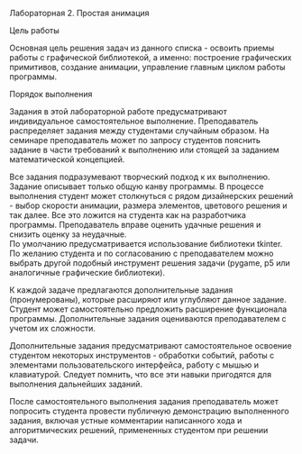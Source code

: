 Лабораторная 2. Простая анимация

Цель работы

Основная цель решения задач из данного списка - освоить приемы работы с графической библиотекой, а именно: построение графических примитивов, создание анимации, управление главным циклом работы программы. 

Порядок выполнения

Задания в этой лабораторной работе предусматривают индивидуальное самостоятельное выполнение. Преподаватель распределяет задания между студентами случайным образом. На семинаре преподаватель может по запросу студентов пояснить задание в части требований к выполнению или стоящей за заданием математической концепцией.

Все задания подразумевают творческий подход к их выполнению. Задание описывает только общую канву программы. В процессе выполнения студент может столкнуться с рядом дизайнерских решений - выбор скорости анимации, размера элементов, цветового решения и так далее. Все это ложится на студента как на разработчика программы. Преподаватель вправе оценить удачные решения и снизить оценку за неудачные.  
По умолчанию предусматривается использование библиотеки tkinter. По желанию студента и по согласованию с преподавателем можно выбрать другой подобный инструмент решения задачи (pygame, p5 или аналогичные графические библиотеки).

К каждой задаче предлагаются дополнительные задания (пронумерованы), которые расширяют или углубляют данное задание. Студент может самостоятельно предложить расширение функционала программы. Дополнительные задания оцениваются преподавателем с учетом их сложности.

Дополнительные задания предусматривают самостоятельное освоение студентом некоторых инструментов - обработки событий, работы с элементами пользовательского интерфейса, работу с мышью и клавиатурой. Следует помнить, что все эти навыки пригодятся для выполнения дальнейших заданий. 

После самостоятельного выполнения задания преподаватель может попросить студента провести публичную демонстрацию выполненного задания, включая устные комментарии написанного хода и алгоритмических решений, примененных студентом при решении задачи.
